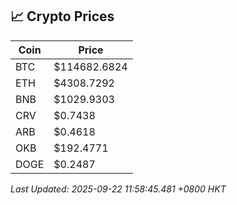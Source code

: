 ## 📈 Crypto Prices

| Coin | Price |
| ---- | ----- |
| BTC | $114682.6824 |
| ETH | $4308.7292 |
| BNB | $1029.9303 |
| CRV | $0.7438 |
| ARB | $0.4618 |
| OKB | $192.4771 |
| DOGE | $0.2487 |

_Last Updated: 2025-09-22 11:58:45.481 +0800 HKT_